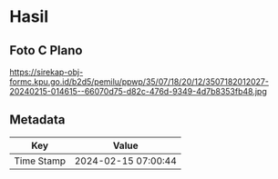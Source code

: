 # Hasil

## Foto C Plano

https://sirekap-obj-formc.kpu.go.id/b2d5/pemilu/ppwp/35/07/18/20/12/3507182012027-20240215-014615--66070d75-d82c-476d-9349-4d7b8353fb48.jpg


## Metadata

| Key        | Value               |
| ---------- | ------------------- |
| Time Stamp | 2024-02-15 07:00:44 |



